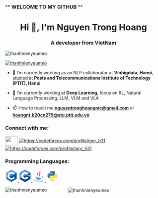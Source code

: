 ### ^^ WELCOME TO MY GITHUB ^^
<link rel="stylesheet" href="https://cdn.jsdelivr.net/npm/bootstrap@4.3.1/dist/css/bootstrap.min.css" integrity="sha384-ggOyR0iXCbMQv3Xipma34MD+dH/1fQ784/j6cY/iJTQUOhcWr7x9JvoRxT2MZw1T" crossorigin="anonymous">
<h1 align="center">Hi 👋, I'm Nguyen Trong Hoang</h1>
<h3 align="center">A developer from VietNam</h3>

<p align="left"> <img src="https://komarev.com/ghpvc/?username=thanhnienyeumeo&label=Profile%20views&color=0e75b6&style=flat" alt="thanhnienyeumeo" /> </p>

<p align="left"> <a href="https://github.com/ryo-ma/github-profile-trophy"><img src="https://github-profile-trophy.vercel.app/?username=thanhnienyeumeo" alt="thanhnienyeumeo" /></a> </p>

- 🔭 I’m currently working as an NLP collaborator at **Vinbigdata, Hanoi**, studied at **Posts and Telecommunications Institute of Technology (PTIT), Hanoi**

- 🌱 I’m currently working at **Deep Learning**, focus on RL, Natural Language Processing, LLM, VLM and VLA

- 📫 How to reach me **nguyentronghoangmc@gmail.com** or **hoangnt.b20cn279@stu.ptit.edu.vn**


<h3 align="left">Connect with me:</h3>
<p align="left">
<a href="https://www.facebook.com/profile.php?id=100013472084619" target="blank"><img align="center" src="https://raw.githubusercontent.com/rahuldkjain/github-profile-readme-generator/master/src/images/icons/Social/facebook.svg" height="30" width="40" /></a>
<a href="https://codeforces.com/profile/Colder" target="blank"><img align="center" src="https://raw.githubusercontent.com/rahuldkjain/github-profile-readme-generator/master/src/images/icons/Social/codeforces.svg" alt="https://codeforces.com/profile/ignr_h31" height="30" width="40" /></a>
<a href="https://www.instagram.com/colder203/" target="blank"><img align="center" src="https://raw.githubusercontent.com/rahuldkjain/github-profile-readme-generator/master/src/images/icons/Social/instagram.svg" alt="https://codeforces.com/profile/ignr_h31" height="30" width="40" /></a>

<h3 align="left">Programming Languages:</h3>
<p align="left"> <a href="https://www.cprogramming.com/" target="_blank" rel="noreferrer"> <img src="https://raw.githubusercontent.com/devicons/devicon/master/icons/c/c-original.svg" alt="c" width="40" height="40"/> </a> <a href="https://www.w3schools.com/cpp/" target="_blank" rel="noreferrer"> <img src="https://raw.githubusercontent.com/devicons/devicon/master/icons/cplusplus/cplusplus-original.svg" alt="cplusplus" width="40" height="40"/> </a> <a href="https://www.java.com" target="_blank" rel="noreferrer"> <img src="https://raw.githubusercontent.com/devicons/devicon/master/icons/java/java-original.svg" alt="java" width="40" height="40"/> </a> 
     <a href="https://www.python.org" target="_blank" rel="noreferrer"> <img src="https://raw.githubusercontent.com/devicons/devicon/master/icons/python/python-original.svg" alt="python" width="40" height="40"/> </a> </p>


<div class="col">
        <p><img align="left"
                src="https://github-readme-stats.vercel.app/api/top-langs?username=thanhnienyeumeo&show_icons=true&locale=en&layout=compact"
                alt="thanhnienyeumeo" width="40%" height="10%" /></p>
        <p><img align="center" src="https://github-readme-streak-stats.herokuapp.com/?user=thanhnienyeumeo&"
                alt="thanhnienyeumeo" width="40%" height="30%"/>
        </p>

</div>
